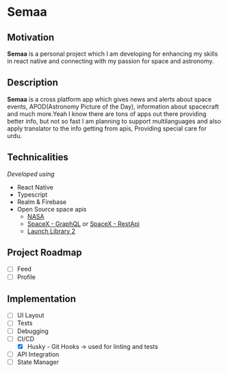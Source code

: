 # Semaa

## Motivation

**Semaa** is a personal project which I am developing for enhancing my skills in react native and connecting with my passion for space and astronomy. 

## Description

**Semaa** is a cross platform app which gives news and alerts about space events, APOD(Astronomy Picture of the Day), information about spacecraft and much more.Yeah I know there are tons of apps out there providing better info, but not so fast I am planning to support multilanguages and also apply translator to the info getting from apis, Providing special care for urdu.

## Technicalities

*Developed using*

- React Native
- Typescript
- Realm & Firebase
- Open Source space apis 
  - [NASA](https://api.nasa.gov/)
  - [SpaceX - GraphQL](https://api.spacex.land/graphql/) or [SpaceX - RestApi](https://github.com/r-spacex/SpaceX-API)
  - [Launch Library 2](https://thespacedevs.com/llapi)


## Project Roadmap

- [ ] Feed
- [ ] Profile

## Implementation 

- [ ] UI Layout
- [ ] Tests
- [ ] Debugging
- [ ] CI/CD
     - [X] Husky - Git Hooks -> used for linting and tests
- [ ] API Integration
- [ ] State Manager
